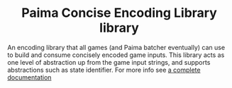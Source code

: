 <h1 align="center">
  Paima Concise Encoding Library library
</h1>

An encoding library that all games (and Paima batcher eventually) can use to build and consume concisely encoded game inputs. This library acts as one level of abstraction up from the game input strings, and supports abstractions such as state identifier. For more info see [a complete documentation](../documentation/paimaConcise.md)
